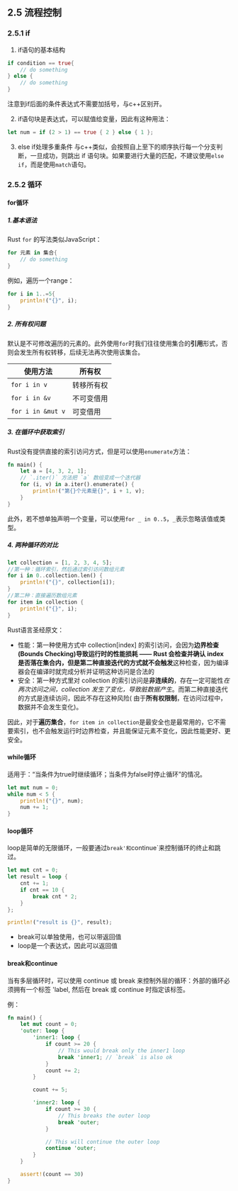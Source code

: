 ## 2.5 流程控制
### 2.5.1 if
1. if语句的基本结构
```rs
if condition == true{
    // do something
} else {
    // do something
}
```
注意到if后面的条件表达式不需要加括号，与c++区别开。

2. if语句块是表达式，可以赋值给变量，因此有这种用法：
```rs
let num = if (2 > 1) == true { 2 } else { 1 };
```

3. else if处理多重条件
与c++类似，会按照自上至下的顺序执行每一个分支判断，一旦成功，则跳出 if 语句块。如果要进行大量的匹配，不建议使用`else if`，而是使用`match`语句。

### 2.5.2 循环
#### for循环
##### 1.基本语法
Rust `for` 的写法类似JavaScript：
```rs
for 元素 in 集合{
    // do something
}
```
例如，遍历一个range：
```rs
for i in 1..=5{
    println!("{}", i);
}
```

##### 2. 所有权问题
默认是不可修改遍历的元素的。此外使用`for`时我们往往使用集合的**引用**形式，否则会发生所有权转移，后续无法再次使用该集合。

| 使用方法 | 所有权 |
| --- | --- |
| `for i in v` | 转移所有权 |
| `for i in &v` | 不可变借用 |
| `for i in &mut v` | 可变借用 |

##### 3. 在循环中获取索引
Rust没有提供直接的索引访问方式，但是可以使用`enumerate`方法：
```rs
fn main() {
    let a = [4, 3, 2, 1];
    // `.iter()` 方法把 `a` 数组变成一个迭代器
    for (i, v) in a.iter().enumerate() {
        println!("第{}个元素是{}", i + 1, v);
    }
}
```

此外，若不想单独声明一个变量，可以使用`for _ in 0..5`，`_`表示忽略该值或类型。

##### 4. 两种循环的对比
```rs
let collection = [1, 2, 3, 4, 5];
//第一种：循环索引，然后通过索引访问数组元素
for i in 0..collection.len() {
    println!("{}", collection[i]);
}
//第二种：直接遍历数组元素
for item in collection {
    println!("{}", i);
}
```
Rust语言圣经原文：
* 性能：第一种使用方式中 collection[index] 的索引访问，会因为**边界检查(Bounds Checking)**导致运行时的性能损耗 —— Rust 会检查并确认 index 是否落在集合内，但是第二种直接迭代的方式就**不会触发**这种检查，因为编译器会在编译时就完成分析并证明这种访问是合法的
* 安全：第一种方式里对 collection 的索引访问是**非连续的**，存在一定可能性*在两次访问之间，collection 发生了变化，导致脏数据产生*。而第二种直接迭代的方式是连续访问，因此不存在这种风险( 由于**所有权限制**，在访问过程中，数据并不会发生变化)。

因此，对于**遍历集合**，`for item in collection`是最安全也是最常用的，它不需要索引，也不会触发运行时边界检查，并且能保证元素不变化，因此性能更好、更安全。

#### while循环
适用于：“当条件为true时继续循环；当条件为false时停止循环”的情况。

```rs
let mut num = 0;
while num < 5 {
    println!("{}", num);
    num += 1;
}
```

#### loop循环
loop是简单的无限循环，一般要通过`break'和`continue`来控制循环的终止和跳过。

```rs
let mut cnt = 0;
let result = loop {
    cnt += 1;
    if cnt == 10 {
        break cnt * 2;
    }
};

println!("result is {}", result);
```


* break可以单独使用，也可以带返回值
* loop是一个表达式，因此可以返回值

#### break和continue
当有多层循环时，可以使用 continue 或 break 来控制外层的循环：外部的循环必须拥有一个标签 'label, 然后在 break 或 continue 时指定该标签。

例：
```rs
fn main() {
    let mut count = 0;
    'outer: loop {
        'inner1: loop {
            if count >= 20 {
                // This would break only the inner1 loop
                break 'inner1; // `break` is also ok 
            }
            count += 2;
        }

        count += 5;

        'inner2: loop {
            if count >= 30 {
                // This breaks the outer loop
                break 'outer;
            }

            // This will continue the outer loop
            continue 'outer;
        }
    }

    assert!(count == 30)
}
```
